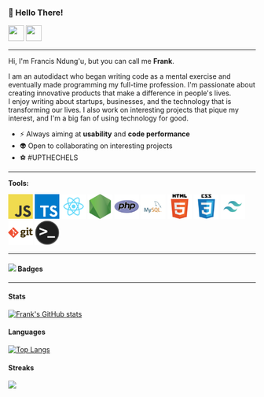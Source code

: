 ### 👋 Hello There! 

<p align="left"> 
<a href="https://www.linkedin.com/in/francisndungu" target="_blank" rel="noreferrer"><img src="https://raw.githubusercontent.com/danielcranney/readme-generator/main/public/icons/socials/linkedin.svg" width="32" height="32" /></a> 
<a href="https://www.twitter.com/francodosha" target="_blank" rel="noreferrer"><img src="https://raw.githubusercontent.com/danielcranney/readme-generator/main/public/icons/socials/twitter.svg" width="32" height="32" /></a>
</p>

---- 

Hi, I'm Francis Ndung'u, but you can call me **Frank**. 
<p>
I am an autodidact who began writing code as a mental exercise and eventually made programming my full-time profession. I'm passionate about creating innovative products that make a difference in people's lives. <br>
I enjoy writing about startups, businesses, and the technology that is transforming our lives. I also work on interesting projects that pique my interest, and I'm a big fan of using technology for good.
</p>

* ⚡ Always aiming at **usability** and **code performance** 
* 👽 Open to collaborating on interesting projects
* ⚽ #UPTHECHELS 

----

**Tools:**  

<code><img height="50" src="https://raw.githubusercontent.com/github/explore/80688e429a7d4ef2fca1e82350fe8e3517d3494d/topics/javascript/javascript.png"></code>
<code><img height="50" src="https://raw.githubusercontent.com/github/explore/80688e429a7d4ef2fca1e82350fe8e3517d3494d/topics/typescript/typescript.png"></code>
<code><img height="50" src="https://raw.githubusercontent.com/github/explore/80688e429a7d4ef2fca1e82350fe8e3517d3494d/topics/react/react.png"></code>
<code><img height="50" src="https://raw.githubusercontent.com/github/explore/80688e429a7d4ef2fca1e82350fe8e3517d3494d/topics/nodejs/nodejs.png"></code>
<code><img height="50" src="https://raw.githubusercontent.com/github/explore/80688e429a7d4ef2fca1e82350fe8e3517d3494d/topics/php/php.png"></code>
<code><img height="50" src="https://raw.githubusercontent.com/github/explore/80688e429a7d4ef2fca1e82350fe8e3517d3494d/topics/mysql/mysql.png"></code>
<code><img height="50" src="https://raw.githubusercontent.com/github/explore/80688e429a7d4ef2fca1e82350fe8e3517d3494d/topics/html/html.png"></code>
<code><img height="50" src="https://raw.githubusercontent.com/github/explore/80688e429a7d4ef2fca1e82350fe8e3517d3494d/topics/css/css.png"></code>
<code><img height="50" src="https://raw.githubusercontent.com/github/explore/80688e429a7d4ef2fca1e82350fe8e3517d3494d/topics/tailwind/tailwind.png"></code>
<code><img height="50" src="https://raw.githubusercontent.com/github/explore/80688e429a7d4ef2fca1e82350fe8e3517d3494d/topics/git/git.png"></code>
<code><img height="50" src="https://raw.githubusercontent.com/github/explore/80688e429a7d4ef2fca1e82350fe8e3517d3494d/topics/terminal/terminal.png"></code>

----
#### <img src="https://media.giphy.com/media/VgCDAzcKvsR6OM0uWg/giphy.gif" width="50"> Badges
----

#### Stats
<a href="http://www.github.com/dosha10"><img src="https://github-readme-stats.vercel.app/api?username=dosha10&show_icons=true&hide=&title_color=0891b2&text_color=ffffff&icon_color=0891b2&bg_color=1c1917&hide_border=true&show_icons=true" alt="Frank's GitHub stats" /></a>   

#### Languages
[![Top Langs](https://github-readme-stats.vercel.app/api/top-langs/?username=dosha10&layout=compact)](https://github.com/dosha10/github-readme-stats)

#### Streaks
<a href="http://www.github.com/dosha10"><img src="https://github-readme-streak-stats.herokuapp.com/?user=dosha10&stroke=ffffff&background=1c1917&ring=0891b2&fire=0891b2&currStreakNum=ffffff&currStreakLabel=0891b2&sideNums=ffffff&sideLabels=ffffff&dates=ffffff&hide_border=true" /></a>

<!---
dosha10/dosha10 is a ✨ special ✨ repository because its `README.md` (this file) appears on your GitHub profile.
You can click the Preview link to take a look at your changes.
--->
